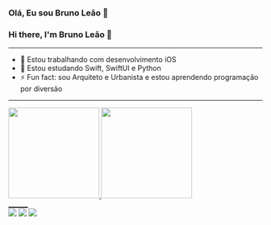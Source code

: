 ### Olá, Eu sou Bruno Leão 👋
### Hi there, I'm Bruno Leão 👋
______

- 🔭 Estou trabalhando com desenvolvimento iOS
- 🌱 Estou estudando Swift, SwiftUI e Python
- ⚡ Fun fact: sou Arquiteto e Urbanista e estou aprendendo programação por diversão
______

<div>
  <a href="https://beacons.ai/leaodebrito">
  <img height="180em" src="https://github-readme-stats.vercel.app/api?username=leaodebrito&show_icons=true&theme=dark&include_all_commits=true&count_private=true"/>
  <img height="180em" src="https://github-readme-stats.vercel.app/api/top-langs/?username=leaodebrito&layout=compact&langs_count=16&theme=dark"/>
</div>
______
  
  <div>
  <a href="https://www.instagram.com/_leaodebrito/" target="_blank"><img src="https://img.shields.io/badge/-Instagram-%23E4405F?style=for-the-badge&logo=instagram&logoColor=white" target="_blank"></a>
  <a href = "mailto:leaodebrito@gmail.com"><img src="https://img.shields.io/badge/Gmail-D14836?style=for-the-badge&logo=gmail&logoColor=white" target="_blank"></a>
  <a href="https://www.linkedin.com/in/bruno-leão-msc-774254a9/" target="_blank"><img src="https://img.shields.io/badge/-LinkedIn-%230077B5?style=for-the-badge&logo=linkedin&logoColor=white" target="_blank"></a>   
</div>
